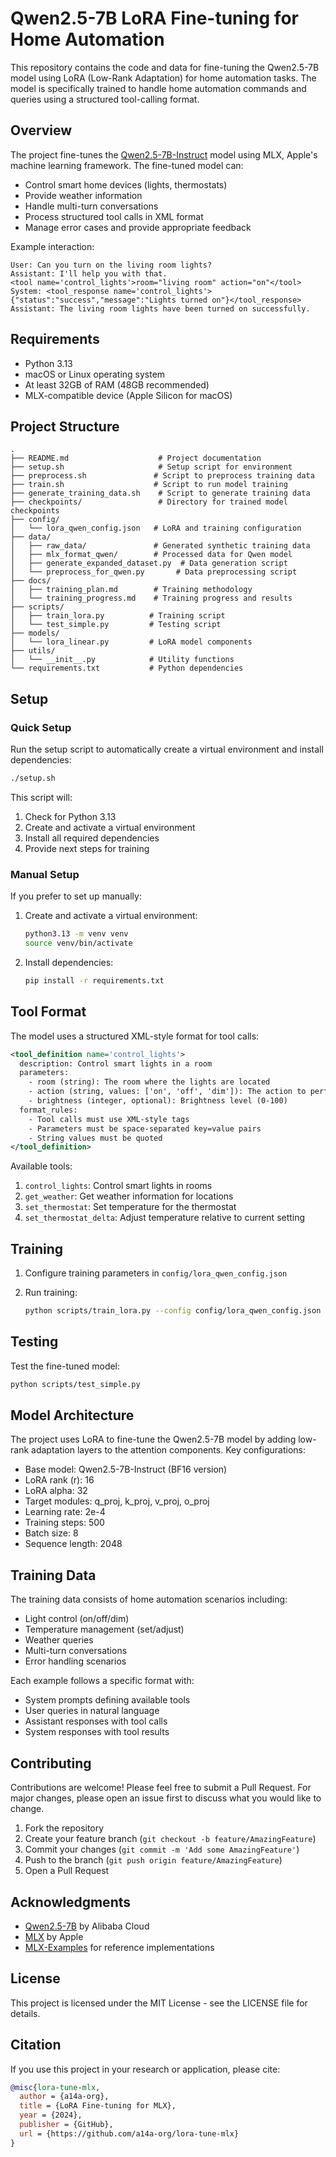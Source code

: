 # Qwen2.5-7B LoRA Fine-tuning for Home Automation

This repository contains the code and data for fine-tuning the Qwen2.5-7B model using LoRA (Low-Rank Adaptation) for home automation tasks. The model is specifically trained to handle home automation commands and queries using a structured tool-calling format.

## Overview

The project fine-tunes the [Qwen2.5-7B-Instruct](https://huggingface.co/Qwen/Qwen2.5-7B-Instruct) model using MLX, Apple's machine learning framework. The fine-tuned model can:

- Control smart home devices (lights, thermostats)
- Provide weather information
- Handle multi-turn conversations
- Process structured tool calls in XML format
- Manage error cases and provide appropriate feedback

Example interaction:
```
User: Can you turn on the living room lights?
Assistant: I'll help you with that.
<tool name='control_lights'>room="living room" action="on"</tool>
System: <tool_response name='control_lights'>{"status":"success","message":"Lights turned on"}</tool_response>
Assistant: The living room lights have been turned on successfully.
```

## Requirements

- Python 3.13
- macOS or Linux operating system
- At least 32GB of RAM (48GB recommended)
- MLX-compatible device (Apple Silicon for macOS)

## Project Structure

```
.
├── README.md                    # Project documentation
├── setup.sh                     # Setup script for environment
├── preprocess.sh               # Script to preprocess training data
├── train.sh                    # Script to run model training
├── generate_training_data.sh    # Script to generate training data
├── checkpoints/                 # Directory for trained model checkpoints
├── config/
│   └── lora_qwen_config.json   # LoRA and training configuration
├── data/
│   ├── raw_data/               # Generated synthetic training data
│   ├── mlx_format_qwen/        # Processed data for Qwen model
│   ├── generate_expanded_dataset.py  # Data generation script
│   └── preprocess_for_qwen.py       # Data preprocessing script
├── docs/
│   ├── training_plan.md        # Training methodology
│   └── training_progress.md    # Training progress and results
├── scripts/
│   ├── train_lora.py          # Training script
│   └── test_simple.py         # Testing script
├── models/
│   └── lora_linear.py         # LoRA model components
├── utils/
│   └── __init__.py            # Utility functions
└── requirements.txt           # Python dependencies
```

## Setup

### Quick Setup

Run the setup script to automatically create a virtual environment and install dependencies:

```bash
./setup.sh
```

This script will:
1. Check for Python 3.13
2. Create and activate a virtual environment
3. Install all required dependencies
4. Provide next steps for training

### Manual Setup

If you prefer to set up manually:

1. Create and activate a virtual environment:
   ```bash
   python3.13 -m venv venv
   source venv/bin/activate
   ```

2. Install dependencies:
   ```bash
   pip install -r requirements.txt
   ```

## Tool Format

The model uses a structured XML-style format for tool calls:

```xml
<tool_definition name='control_lights'>
  description: Control smart lights in a room
  parameters:
    - room (string): The room where the lights are located
    - action (string, values: ['on', 'off', 'dim']): The action to perform
    - brightness (integer, optional): Brightness level (0-100)
  format_rules:
    - Tool calls must use XML-style tags
    - Parameters must be space-separated key=value pairs
    - String values must be quoted
</tool_definition>
```

Available tools:
1. `control_lights`: Control smart lights in rooms
2. `get_weather`: Get weather information for locations
3. `set_thermostat`: Set temperature for the thermostat
4. `set_thermostat_delta`: Adjust temperature relative to current setting

## Training

1. Configure training parameters in `config/lora_qwen_config.json`

2. Run training:
   ```bash
   python scripts/train_lora.py --config config/lora_qwen_config.json
   ```

## Testing

Test the fine-tuned model:
```bash
python scripts/test_simple.py
```

## Model Architecture

The project uses LoRA to fine-tune the Qwen2.5-7B model by adding low-rank adaptation layers to the attention components. Key configurations:

- Base model: Qwen2.5-7B-Instruct (BF16 version)
- LoRA rank (r): 16
- LoRA alpha: 32
- Target modules: q_proj, k_proj, v_proj, o_proj
- Learning rate: 2e-4
- Training steps: 500
- Batch size: 8
- Sequence length: 2048

## Training Data

The training data consists of home automation scenarios including:
- Light control (on/off/dim)
- Temperature management (set/adjust)
- Weather queries
- Multi-turn conversations
- Error handling scenarios

Each example follows a specific format with:
- System prompts defining available tools
- User queries in natural language
- Assistant responses with tool calls
- System responses with tool results

## Contributing

Contributions are welcome! Please feel free to submit a Pull Request. For major changes, please open an issue first to discuss what you would like to change.

1. Fork the repository
2. Create your feature branch (`git checkout -b feature/AmazingFeature`)
3. Commit your changes (`git commit -m 'Add some AmazingFeature'`)
4. Push to the branch (`git push origin feature/AmazingFeature`)
5. Open a Pull Request

## Acknowledgments

- [Qwen2.5-7B](https://huggingface.co/Qwen/Qwen2.5-7B-Instruct) by Alibaba Cloud
- [MLX](https://github.com/ml-explore/mlx) by Apple
- [MLX-Examples](https://github.com/ml-explore/mlx-examples) for reference implementations

## License

This project is licensed under the MIT License - see the LICENSE file for details.

## Citation

If you use this project in your research or application, please cite:

```bibtex
@misc{lora-tune-mlx,
  author = {a14a-org},
  title = {LoRA Fine-tuning for MLX},
  year = {2024},
  publisher = {GitHub},
  url = {https://github.com/a14a-org/lora-tune-mlx}
}
``` 